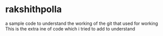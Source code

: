 # rakshithpolla
a sample code to understand the working of the git that used for working
This is the extra ine of code which i tried to add to understand